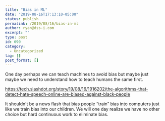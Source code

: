 ```yaml
---
title: "Bias in ML"
date: "2019-08-16T17:13:10-05:00"
status: publish
permalink: /2019/08/16/bias-in-ml
author: ryan@dss-i.com
excerpt: ""
type: post
id: 690
category:
  - Uncategorized
tag: []
post_format: []
---
```


One day perhaps we can teach machines to avoid bias but maybe just maybe we need to understand how to teach humans the same first.

https://tech.slashdot.org/story/19/08/16/1916202/the-algorithms-that-detect-hate-speech-online-are-biased-against-black-people

It shouldn’t be a news flash that bias people “train” bias into computers just like we train bias into our children. We will one day realize we have no other choice but hard continuous work to eliminate bias.
